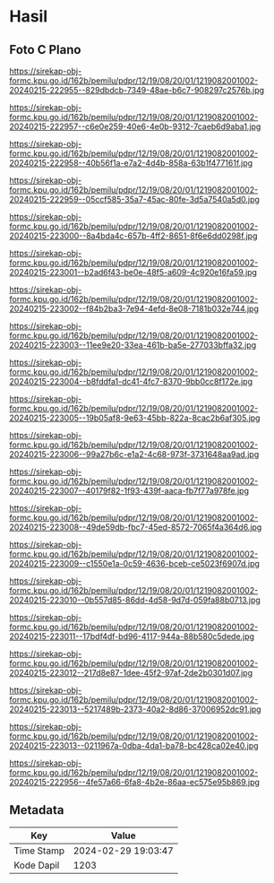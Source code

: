 # Hasil

## Foto C Plano

https://sirekap-obj-formc.kpu.go.id/162b/pemilu/pdpr/12/19/08/20/01/1219082001002-20240215-222955--829dbdcb-7349-48ae-b6c7-908297c2576b.jpg

https://sirekap-obj-formc.kpu.go.id/162b/pemilu/pdpr/12/19/08/20/01/1219082001002-20240215-222957--c6e0e259-40e6-4e0b-9312-7caeb6d9aba1.jpg

https://sirekap-obj-formc.kpu.go.id/162b/pemilu/pdpr/12/19/08/20/01/1219082001002-20240215-222958--40b56f1a-e7a2-4d4b-858a-63b1f477161f.jpg

https://sirekap-obj-formc.kpu.go.id/162b/pemilu/pdpr/12/19/08/20/01/1219082001002-20240215-222959--05ccf585-35a7-45ac-80fe-3d5a7540a5d0.jpg

https://sirekap-obj-formc.kpu.go.id/162b/pemilu/pdpr/12/19/08/20/01/1219082001002-20240215-223000--8a4bda4c-657b-4ff2-8651-8f6e6dd0298f.jpg

https://sirekap-obj-formc.kpu.go.id/162b/pemilu/pdpr/12/19/08/20/01/1219082001002-20240215-223001--b2ad6f43-be0e-48f5-a609-4c920e16fa59.jpg

https://sirekap-obj-formc.kpu.go.id/162b/pemilu/pdpr/12/19/08/20/01/1219082001002-20240215-223002--f84b2ba3-7e94-4efd-8e08-7181b032e744.jpg

https://sirekap-obj-formc.kpu.go.id/162b/pemilu/pdpr/12/19/08/20/01/1219082001002-20240215-223003--11ee9e20-33ea-461b-ba5e-277033bffa32.jpg

https://sirekap-obj-formc.kpu.go.id/162b/pemilu/pdpr/12/19/08/20/01/1219082001002-20240215-223004--b8fddfa1-dc41-4fc7-8370-9bb0cc8f172e.jpg

https://sirekap-obj-formc.kpu.go.id/162b/pemilu/pdpr/12/19/08/20/01/1219082001002-20240215-223005--19b05af8-9e63-45bb-822a-8cac2b6af305.jpg

https://sirekap-obj-formc.kpu.go.id/162b/pemilu/pdpr/12/19/08/20/01/1219082001002-20240215-223006--99a27b6c-e1a2-4c68-973f-3731648aa9ad.jpg

https://sirekap-obj-formc.kpu.go.id/162b/pemilu/pdpr/12/19/08/20/01/1219082001002-20240215-223007--40179f82-1f93-439f-aaca-fb7f77a978fe.jpg

https://sirekap-obj-formc.kpu.go.id/162b/pemilu/pdpr/12/19/08/20/01/1219082001002-20240215-223008--49de59db-fbc7-45ed-8572-7065f4a364d6.jpg

https://sirekap-obj-formc.kpu.go.id/162b/pemilu/pdpr/12/19/08/20/01/1219082001002-20240215-223009--c1550e1a-0c59-4636-bceb-ce5023f6907d.jpg

https://sirekap-obj-formc.kpu.go.id/162b/pemilu/pdpr/12/19/08/20/01/1219082001002-20240215-223010--0b557d85-86dd-4d58-9d7d-059fa88b0713.jpg

https://sirekap-obj-formc.kpu.go.id/162b/pemilu/pdpr/12/19/08/20/01/1219082001002-20240215-223011--17bdf4df-bd96-4117-944a-88b580c5dede.jpg

https://sirekap-obj-formc.kpu.go.id/162b/pemilu/pdpr/12/19/08/20/01/1219082001002-20240215-223012--217d8e87-1dee-45f2-97af-2de2b0301d07.jpg

https://sirekap-obj-formc.kpu.go.id/162b/pemilu/pdpr/12/19/08/20/01/1219082001002-20240215-223013--5217489b-2373-40a2-8d86-37006952dc91.jpg

https://sirekap-obj-formc.kpu.go.id/162b/pemilu/pdpr/12/19/08/20/01/1219082001002-20240215-223013--0211967a-0dba-4da1-ba78-bc428ca02e40.jpg

https://sirekap-obj-formc.kpu.go.id/162b/pemilu/pdpr/12/19/08/20/01/1219082001002-20240215-222956--4fe57a66-6fa8-4b2e-86aa-ec575e95b869.jpg


## Metadata

| Key        | Value               |
| ---------- | ------------------- |
| Time Stamp | 2024-02-29 19:03:47 |
| Kode Dapil | 1203                |



